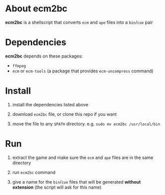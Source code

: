 # About ecm2bc

**ecm2bc** is a shellscript that converts `ecm` and `ape` files into a `bin`/`cue` pair

# Dependencies

**ecm2bc** depends on these packages:
+ `ffmpeg`
+ `ecm` or `ecm-tools` (a package that provides `ecm-uncompress` command)

# Install

1. install the dependencies listed above

2. download `ecm2bc` file, or clone this repo if you want

3. move the file to any `$PATH` directory. e.g. `sudo mv ecm2bc /usr/local/bin`

# Run

1. extract the game and make sure the `ecm` and `ape` files are in the same directory

2. run `ecm2bc` command

3. give a name for the `bin`/`cue` files that will be generated **without extension** (the script will ask for this name)
